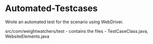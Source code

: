 # Automated-Testcases

Wrote an automated test for the scenario using WebDriver.

src/com/weightwatchers/test - contains the files - TestCaseClass.java,	WebsiteElements.java
